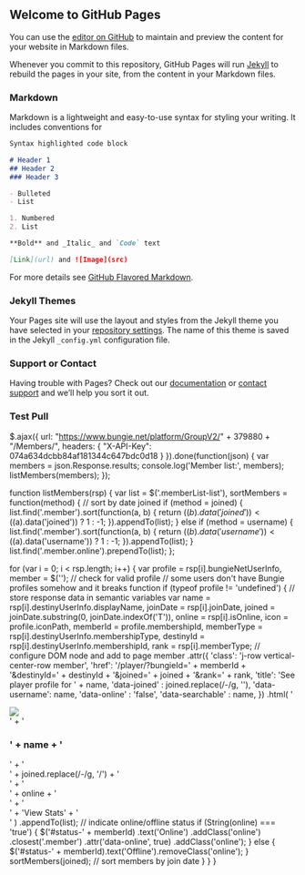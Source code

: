 ## Welcome to GitHub Pages

You can use the [editor on GitHub](https://github.com/Keric28/UnifiedThreat/edit/master/index.md) to maintain and preview the content for your website in Markdown files.

Whenever you commit to this repository, GitHub Pages will run [Jekyll](https://jekyllrb.com/) to rebuild the pages in your site, from the content in your Markdown files.

### Markdown

Markdown is a lightweight and easy-to-use syntax for styling your writing. It includes conventions for

```markdown
Syntax highlighted code block

# Header 1
## Header 2
### Header 3

- Bulleted
- List

1. Numbered
2. List

**Bold** and _Italic_ and `Code` text

[Link](url) and ![Image](src)
```

For more details see [GitHub Flavored Markdown](https://guides.github.com/features/mastering-markdown/).

### Jekyll Themes

Your Pages site will use the layout and styles from the Jekyll theme you have selected in your [repository settings](https://github.com/Keric28/UnifiedThreat/settings). The name of this theme is saved in the Jekyll `_config.yml` configuration file.

### Support or Contact

Having trouble with Pages? Check out our [documentation](https://help.github.com/categories/github-pages-basics/) or [contact support](https://github.com/contact) and we’ll help you sort it out.



### Test Pull

$.ajax({
  url: "https://www.bungie.net/platform/GroupV2/" + 379880 + "/Members/",
  headers: {
    "X-API-Key": 074a634dcbb84af181344c647bdc0d18
  }
}).done(function(json) {
  var members = json.Response.results;
  console.log('Member list:', members);
  listMembers(members);
});

function listMembers(rsp) {
  var
  list = $('.memberList-list'),
  sortMembers = function(method) {
    // sort by date joined
    if (method = joined) {
      list.find('.member').sort(function(a, b) {
        return ($(b).data('joined')) < ($(a).data('joined')) ? 1 : -1;
      }).appendTo(list);
    } else if (method = username) {
      list.find('.member').sort(function(a, b) {
        return ($(b).data('username')) < ($(a).data('username')) ? 1 : -1;
      }).appendTo(list);
    }
    list.find('.member.online').prependTo(list);
  };

  for (var i = 0; i < rsp.length; i++) {
    var
    profile = rsp[i].bungieNetUserInfo,
    member = $('<a></a>');
    // check for valid profile
    // some users don't have Bungie profiles somehow and it breaks function
    if (typeof profile != 'undefined') {
      // store response data in semantic variables
      var
      name = rsp[i].destinyUserInfo.displayName,
      joinDate = rsp[i].joinDate,
      joined = joinDate.substring(0, joinDate.indexOf('T')),
      online = rsp[i].isOnline,
      icon = profile.iconPath,
      memberId = profile.membershipId,
      memberType = rsp[i].destinyUserInfo.membershipType,
      destinyId = rsp[i].destinyUserInfo.membershipId,
      rank = rsp[i].memberType;
      // configure DOM node and add to page
      member
      .attr({
        'class': 'j-row vertical-center-row member',
        'href': '/player/?bungieId=' + memberId + '&destinyId=' + destinyId + '&joined=' + joined + '&rank=' + rank,
        'title': 'See player profile for ' + name,
        'data-joined' : joined.replace(/-/g, ''),
        'data-username': name,
        'data-online' : 'false',
        'data-searchable' : name,
      })
      .html(
        '<div class="j-col j-col-1 member-icon"><img src="https://bungie.net/' + icon + '"></div>' +
        '<div class="j-col j-col-3 member-name"><h3>' + name + '</h3></div>' +
        '<div class="j-col j-col-3 member-joined" data-label="Joined">' + joined.replace(/-/g, '/') + '</div>' +
        '<div class="j-col j-col-3 member-status" data-label="Status"><span class="member-online" id="status-' + memberId + '">' + online + '</span></div>' +
        '<div class="j-col j-col-3 member-button"><a class="button outline gold full-width">' + 'View Stats' + '</a></div>'
      )
      .appendTo(list);
      // indicate online/offline status
      if (String(online) === 'true') {
        $('#status-' + memberId)
        .text('Online')
        .addClass('online')
        .closest('.member')
        .attr('data-online', true)
        .addClass('online');
      } else {
        $('#status-' + memberId).text('Offline').removeClass('online');
      }
      sortMembers(joined); // sort members by join date
    }
  }
}
